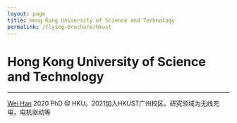 ```yaml
---
layout: page
title: Hong Kong University of Science and Technology
permalink: /flying-brochure/hkust
---
```

# Hong Kong University of Science and Technology

---
[Wei Han](https://facultyprofiles.hkust-gz.edu.cn/faculty-personal-page?id=1450744482478952448) 2020 PhD @ HKU。2021加入HKUST广州校区。研究领域为无线充电，电机驱动等
